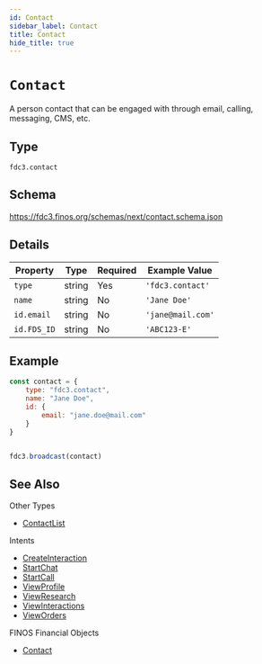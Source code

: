```yaml
---
id: Contact
sidebar_label: Contact
title: Contact
hide_title: true
---
```

# `Contact`

A person contact that can be engaged with through email, calling, messaging, CMS, etc.

## Type

`fdc3.contact`

## Schema

https://fdc3.finos.org/schemas/next/contact.schema.json

## Details

| Property    | Type    | Required | Example Value     |
|-------------|---------|----------|-------------------|
| `type`      | string  | Yes      | `'fdc3.contact'`  |
| `name`      | string  | No       | `'Jane Doe'`      |
| `id.email`  | string  | No       | `'jane@mail.com'` |
| `id.FDS_ID` | string  | No       | `'ABC123-E'`      |

## Example

```js
const contact = {
    type: "fdc3.contact",
    name: "Jane Doe",
    id: {
        email: "jane.doe@mail.com"
    }
}


fdc3.broadcast(contact)
```

## See Also

Other Types
- [ContactList](ContactList)

Intents
- [CreateInteraction](../../intents/ref/CreateInteraction)
- [StartChat](../../intents/ref/StartChat)
- [StartCall](../../intents/ref/StartCall)
- [ViewProfile](../../intents/ref/ViewProfile)
- [ViewResearch](../../intents/ref/ViewResearch)
- [ViewInteractions](../../intents/ref/ViewInteractions)
- [ViewOrders](../../intents/ref/ViewOrders)

FINOS Financial Objects
- [Contact](https://fo.finos.org/docs/objects/contact)
